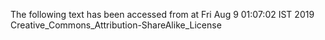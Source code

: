 The following text has been accessed from at Fri Aug 9 01:07:02 IST 2019
Creative_Commons_Attribution-ShareAlike_License
